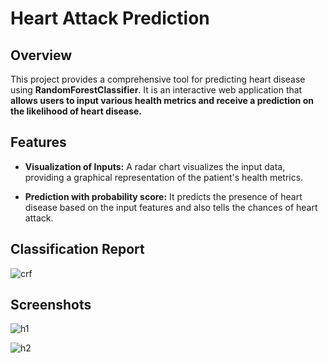 # Heart Attack Prediction

## Overview
This project provides a comprehensive tool for predicting heart disease using **RandomForestClassifier**. It is an interactive web application that **allows users to input various health metrics and receive a prediction on the likelihood of heart disease.**


## Features

- **Visualization of Inputs:** A radar chart visualizes the input data, providing a graphical representation of the patient's health metrics.

- **Prediction with probability score:** It predicts the presence of heart disease based on the input features and also tells the chances of heart attack.

## Classification Report
![crf](https://github.com/user-attachments/assets/da9e1b18-49fc-4426-932b-bf580057d372)

## Screenshots
![h1](https://github.com/user-attachments/assets/53d8a355-b673-4e0e-98a5-edb24f1c9119)

![h2](https://github.com/user-attachments/assets/113de5a5-b0cc-4982-bc53-ccb00eb24ce9)



